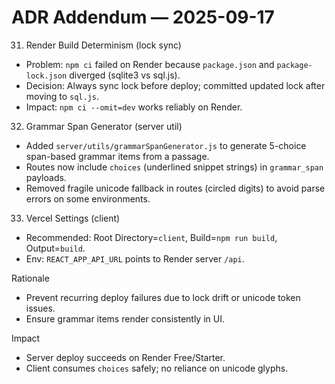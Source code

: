 # ADR Addendum — 2025-09-17

31) Render Build Determinism (lock sync)
- Problem: `npm ci` failed on Render because `package.json` and `package-lock.json` diverged (sqlite3 vs sql.js).
- Decision: Always sync lock before deploy; committed updated lock after moving to `sql.js`.
- Impact: `npm ci --omit=dev` works reliably on Render.

32) Grammar Span Generator (server util)
- Added `server/utils/grammarSpanGenerator.js` to generate 5-choice span-based grammar items from a passage.
- Routes now include `choices` (underlined snippet strings) in `grammar_span` payloads.
- Removed fragile unicode fallback in routes (circled digits) to avoid parse errors on some environments.

33) Vercel Settings (client)
- Recommended: Root Directory=`client`, Build=`npm run build`, Output=`build`.
- Env: `REACT_APP_API_URL` points to Render server `/api`.

Rationale
- Prevent recurring deploy failures due to lock drift or unicode token issues.
- Ensure grammar items render consistently in UI.

Impact
- Server deploy succeeds on Render Free/Starter.
- Client consumes `choices` safely; no reliance on unicode glyphs.
